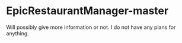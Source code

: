 # EpicRestaurantManager-master
Will possibly give more information or not.
I do not have any plans for anything.

